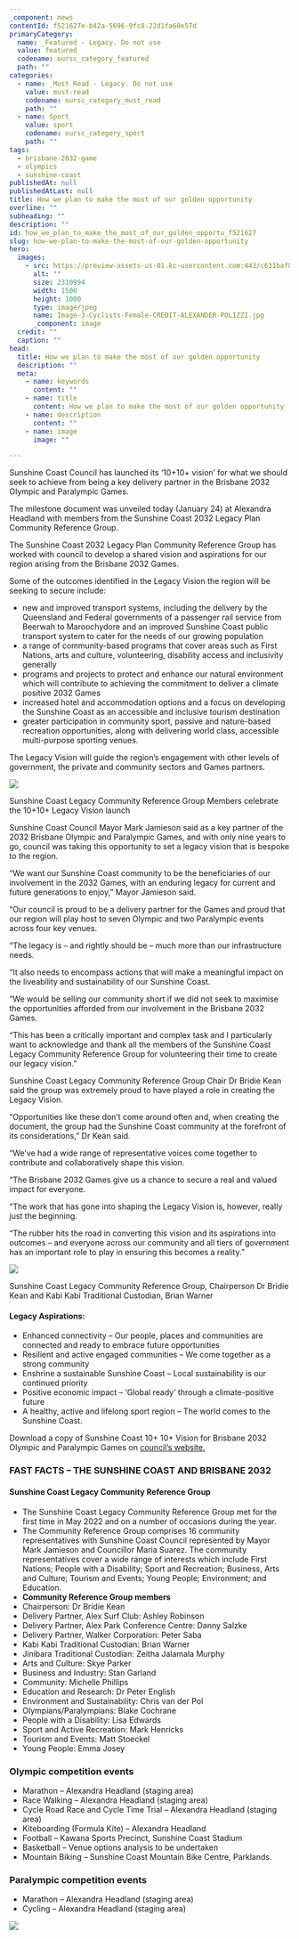 ```yaml
---
_component: news
contentId: f521627e-b42a-5696-9fc8-22d1fa60e57d
primaryCategory:
  name: _Featured - Legacy. Do not use
  value: featured
  codename: oursc_category_featured
  path: ""
categories:
  - name: _Must Read - Legacy. Do not use
    value: must-read
    codename: oursc_category_must_read
    path: ""
  - name: Sport
    value: sport
    codename: oursc_category_sport
    path: ""
tags:
  - brisbane-2032-game
  - olympics
  - sunshine-coast
publishedAt: null
publishedAtLast: null
title: How we plan to make the most of our golden opportunity
overline: ""
subheading: ""
description: ""
id: how_we_plan_to_make_the_most_of_our_golden_opportu_f521627
slug: how-we-plan-to-make-the-most-of-our-golden-opportunity
hero:
  images:
    - src: https://preview-assets-us-01.kc-usercontent.com:443/c631baf8-1b46-001f-580c-d0001b68b4a8/21b32834-a458-458a-9cf9-273628ea3ecd/Image-3-Cyclists-Female-CREDIT-ALEXANDER-POLIZZI.jpg
      alt: ""
      size: 2310994
      width: 1500
      height: 1000
      type: image/jpeg
      name: Image-3-Cyclists-Female-CREDIT-ALEXANDER-POLIZZI.jpg
      _component: image
  credit: ""
  caption: ""
head:
  title: How we plan to make the most of our golden opportunity
  description: ""
  meta:
    - name: keywords
      content: ""
    - name: title
      content: How we plan to make the most of our golden opportunity
    - name: description
      content: ""
    - name: image
      image: ""

---
```

Sunshine Coast Council has launched its ‘10+10+ vision’ for what we should seek to achieve from being a key delivery partner in the Brisbane 2032 Olympic and Paralympic Games.

The milestone document was unveiled today (January 24) at Alexandra Headland with members from the Sunshine Coast 2032 Legacy Plan Community Reference Group.

The Sunshine Coast 2032 Legacy Plan Community Reference Group has worked with council to develop a shared vision and aspirations for our region arising from the Brisbane 2032 Games.

Some of the outcomes identified in the Legacy Vision the region will be seeking to secure include:

*   new and improved transport systems, including the delivery by the Queensland and Federal governments of a passenger rail service from Beerwah to Maroochydore and an improved Sunshine Coast public transport system to cater for the needs of our growing population
*   a range of community-based programs that cover areas such as First Nations, arts and culture, volunteering, disability access and inclusivity generally
*   programs and projects to protect and enhance our natural environment which will contribute to achieving the commitment to deliver a climate positive 2032 Games
*   increased hotel and accommodation options and a focus on developing the Sunshine Coast as an accessible and inclusive tourism destination
*   greater participation in community sport, passive and nature-based recreation opportunities, along with delivering world class, accessible multi-purpose sporting venues.

The Legacy Vision will guide the region’s engagement with other levels of government, the private and community sectors and Games partners.

![](https://preview-assets-us-01.kc-usercontent.com:443/c631baf8-1b46-001f-580c-d0001b68b4a8/68a6b2e0-8e85-4de7-88c4-2f3c2712c4f5/Image-1-1010-Legacy-Vision-launch-1024x768.jpg)

Sunshine Coast Legacy Community Reference Group Members celebrate the 10+10+ Legacy Vision launch

Sunshine Coast Council Mayor Mark Jamieson said as a key partner of the 2032 Brisbane Olympic and Paralympic Games, and with only nine years to go, council was taking this opportunity to set a legacy vision that is bespoke to the region.

“We want our Sunshine Coast community to be the beneficiaries of our involvement in the 2032 Games, with an enduring legacy for current and future generations to enjoy,” Mayor Jamieson said.

“Our council is proud to be a delivery partner for the Games and proud that our region will play host to seven Olympic and two Paralympic events across four key venues.

“The legacy is – and rightly should be – much more than our infrastructure needs.

“It also needs to encompass actions that will make a meaningful impact on the liveability and sustainability of our Sunshine Coast.

“We would be selling our community short if we did not seek to maximise the opportunities afforded from our involvement in the Brisbane 2032 Games.

“This has been a critically important and complex task and I particularly want to acknowledge and thank all the members of the Sunshine Coast Legacy Community Reference Group for volunteering their time to create our legacy vision.”

Sunshine Coast Legacy Community Reference Group Chair Dr Bridie Kean said the group was extremely proud to have played a role in creating the Legacy Vision.

“Opportunities like these don’t come around often and, when creating the document, the group had the Sunshine Coast community at the forefront of its considerations,” Dr Kean said.

“We’ve had a wide range of representative voices come together to contribute and collaboratively shape this vision.

“The Brisbane 2032 Games give us a chance to secure a real and valued impact for everyone.

“The work that has gone into shaping the Legacy Vision is, however, really just the beginning.

“The rubber hits the road in converting this vision and its aspirations into outcomes – and everyone across our community and all tiers of government has an important role to play in ensuring this becomes a reality.”

![](https://preview-assets-us-01.kc-usercontent.com:443/c631baf8-1b46-001f-580c-d0001b68b4a8/c1aed9e1-38ff-4555-9a74-dfb5fcd8c78f/Image-2-1010-Legacy-Vision-launch-1024x768.jpg)

Sunshine Coast Legacy Community Reference Group, Chairperson Dr Bridie Kean and Kabi Kabi Traditional Custodian, Brian Warner

#### **Legacy Aspirations:**

*   Enhanced connectivity – Our people, places and communities are connected and ready to embrace future opportunities
*   Resilient and active engaged communities – We come together as a strong community
*   Enshrine a sustainable Sunshine Coast – Local sustainability is our continued priority
*   Positive economic impact – ‘Global ready’ through a climate-positive future
*   A healthy, active and lifelong sport region – The world comes to the Sunshine Coast.

Download a copy of Sunshine Coast 10+ 10+ Vision for Brisbane 2032 Olympic and Paralympic Games on [council’s website.](https://www.sunshinecoast.qld.gov.au/Experience-Sunshine-Coast/Events/Olympics2032/Olympic-reference-group)
&#x20; 

### **FAST FACTS – THE SUNSHINE COAST AND BRISBANE 2032**

#### **Sunshine Coast Legacy Community Reference Group**

*   The Sunshine Coast Legacy Community Reference Group met for the first time in May 2022 and on a number of occasions during the year.
*   The Community Reference Group comprises 16 community representatives with Sunshine Coast Council represented by Mayor Mark Jamieson and Councillor Maria Suarez. The community representatives cover a wide range of interests which include First Nations; People with a Disability; Sport and Recreation; Business, Arts and Culture; Tourism and Events; Young People; Environment; and Education.
*   **Community Reference Group members**
*   Chairperson: Dr Bridie Kean
*   Delivery Partner, Alex Surf Club: Ashley Robinson
*   Delivery Partner, Alex Park Conference Centre: Danny Salzke
*   Delivery Partner, Walker Corporation: Peter Saba
*   Kabi Kabi Traditional Custodian: Brian Warner
*   Jinibara Traditional Custodian: Zeitha Jalamala Murphy
*   Arts and Culture: Skye Parker
*   Business and Industry: Stan Garland
*   Community: Michelle Phillips
*   Education and Research: Dr Peter English
*   Environment and Sustainability: Chris van der Pol
*   Olympians/Paralympians: Blake Cochrane
*   People with a Disability: Lisa Edwards
*   Sport and Active Recreation: Mark Henricks
*   Tourism and Events: Matt Stoeckel
*   Young People: Emma Josey

### Olympic competition events

*   Marathon – Alexandra Headland (staging area)
*   Race Walking – Alexandra Headland (staging area)
*   Cycle Road Race and Cycle Time Trial – Alexandra Headland (staging area)
*   Kiteboarding (Formula Kite) – Alexandra Headland
*   Football – Kawana Sports Precinct, Sunshine Coast Stadium
*   Basketball – Venue options analysis to be undertaken 
*   Mountain Biking – Sunshine Coast Mountain Bike Centre, Parklands.

### Paralympic competition events

*   Marathon – Alexandra Headland (staging area)
*   Cycling – Alexandra Headland (staging area)

![](https://preview-assets-us-01.kc-usercontent.com:443/c631baf8-1b46-001f-580c-d0001b68b4a8/dea0e71a-247c-4c46-9d18-1122340b47e5/Image-4-1010-Legacy-Vision-launch-768x1024.jpg)
